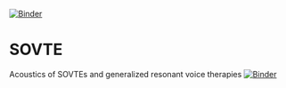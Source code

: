 [![Binder](https://mybinder.org/badge_logo.svg)](https://mybinder.org/v2/gh/MammalianVoiceProduction/SOVTE/HEAD?labpath=SOVTEs.ipynb)
# SOVTE
Acoustics of SOVTEs and generalized resonant voice therapies
[![Binder](https://mybinder.org/badge_logo.svg)](https://mybinder.org/v2/gh/MammalianVoiceProduction/SOVTE/HEAD?labpath=SOVTEsWork.ipynb)
